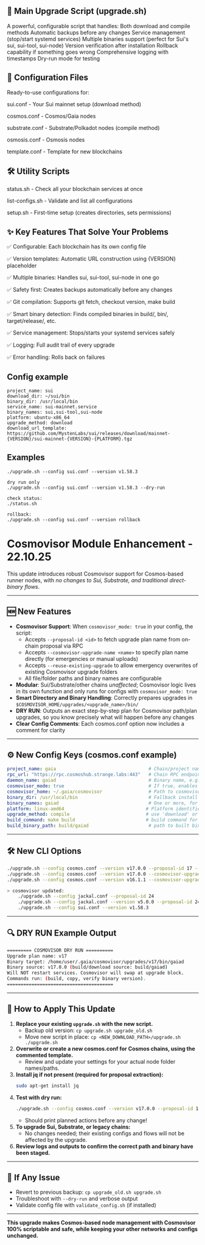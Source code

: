 ## 🎯 Main Upgrade Script (upgrade.sh)
A powerful, configurable script that handles:
Both download and compile methods
Automatic backups before any changes
Service management (stop/start systemd services)
Multiple binaries support (perfect for Sui's sui, sui-tool, sui-node)
Version verification after installation
Rollback capability if something goes wrong
Comprehensive logging with timestamps
Dry-run mode for testing

## 🔧 Configuration Files
Ready-to-use configurations for:

sui.conf - Your Sui mainnet setup (download method)

cosmos.conf - Cosmos/Gaia nodes

substrate.conf - Substrate/Polkadot nodes (compile method)

osmosis.conf - Osmosis nodes

template.conf - Template for new blockchains

## 🛠️ Utility Scripts
status.sh - Check all your blockchain services at once

list-configs.sh - Validate and list all configurations

setup.sh - First-time setup (creates directories, sets permissions)

## ✨ Key Features That Solve Your Problems
✅ Configurable: Each blockchain has its own config file

✅ Version templates: Automatic URL construction using {VERSION} placeholder

✅ Multiple binaries: Handles sui, sui-tool, sui-node in one go

✅ Safety first: Creates backups automatically before any changes

✅ Git compilation: Supports git fetch, checkout version, make build

✅ Smart binary detection: Finds compiled binaries in build/, bin/, target/release/, etc.

✅ Service management: Stops/starts your systemd services safely

✅ Logging: Full audit trail of every upgrade

✅ Error handling: Rolls back on failures

## Config example
```
project_name: sui
download_dir: ~/sui/bin
binary_dir: /usr/local/bin
service_name: sui-mainnet.service
binary_names: sui,sui-tool,sui-node
platform: ubuntu-x86_64
upgrade_method: download
download_url_template: https://github.com/MystenLabs/sui/releases/download/mainnet-{VERSION}/sui-mainnet-{VERSION}-{PLATFORM}.tgz

```


## Examples
```
./upgrade.sh --config sui.conf --version v1.58.3

dry run only
./upgrade.sh --config sui.conf --version v1.58.3 --dry-run

check status:
./status.sh

rollback:
./upgrade.sh --config sui.conf --version rollback
```

# Cosmovisor Module Enhancement - 22.10.25

This update introduces robust Cosmovisor support for Cosmos-based runner nodes, with *no changes to Sui, Substrate, and traditional direct-binary flows*.

---

## 🆕 New Features

- **Cosmovisor Support**: When `cosmovisor_mode: true` in your config, the script:
    - Accepts `--proposal-id <id>` to fetch upgrade plan name from on-chain proposal via RPC
    - Accepts `--cosmovisor-upgrade-name <name>` to specify plan name directly (for emergencies or manual uploads)
    - Accepts `--reuse-existing-upgrade` to allow emergency overwrites of existing Cosmovisor upgrade folders
    - All file/folder paths and binary names are configurable
- **Modular**: Sui/Substrate/other chains *unaffected*; Cosmovisor logic lives in its own function and only runs for configs with `cosmovisor_mode: true`
- **Smart Directory and Binary Handling**: Correctly prepares upgrades in `$COSMOVISOR_HOME/upgrades/<upgrade_name>/bin/`
- **DRY RUN**: Outputs an exact step-by-step plan for Cosmovisor path/plan upgrades, so you know precisely what will happen before any changes
- **Clear Config Comments**: Each cosmos.conf option now includes a comment for clarity

---

## ⚙️ New Config Keys (cosmos.conf example)

```yaml
project_name: gaia                                  # Chain/project name for logging
rpc_url: "https://rpc.cosmoshub.strange.labs:443"   # Chain RPC endpoint, used to fetch proposal/plans
daemon_name: gaiad                                  # Binary name, e.g. gaiad, osmosisd
cosmovisor_mode: true                               # If true, enables cosmovisor-centric upgrades
cosmovisor_home: ~/.gaia/cosmovisor                 # Path to cosmovisor home base dir
binary_dir: /usr/local/bin                          # Fallback install dir (for non-cosmovisor compatibility)
binary_names: gaiad                                 # One or more, for future multi-binary upgrades
platform: linux-amd64                              # Platform identifier for any templating
upgrade_method: compile                            # use 'download' or 'compile'
build_command: make build                          # build command for binary compilation
build_binary_path: build/gaiad                      # path to built binary relative to project root
```

---

## 🛠️ New CLI Options

```bash
./upgrade.sh --config cosmos.conf --version v17.0.0 --proposal-id 17 --dry-run
./upgrade.sh --config cosmos.conf --version v17.0.0 --cosmovisor-upgrade-name v17         # for manual plan name
./upgrade.sh --config cosmos.conf --version v16.1.1 --cosmovisor-upgrade-name v16 --reuse-existing-upgrade

> cosmovisor updated:
    ./upgrade.sh --config jackal.conf --proposal-id 24                    # Auto-detect version
    ./upgrade.sh --config jackal.conf --version v5.0.0 --proposal-id 24   # Explicit version
    ./upgrade.sh --config sui.conf --version v1.58.3
```

---

## 🔍 DRY RUN Example Output

```bash
========= COSMOVISOR DRY RUN ==========
Upgrade plan name: v17
Binary target: /home/user/.gaia/cosmovisor/upgrades/v17/bin/gaiad
Binary source: v17.0.0 (build/download source: build/gaiad)
Will NOT restart services. Cosmovisor will swap at upgrade block.
Commands run: (build, copy, verify binary version).
=======================================
```

---

## 🚀 How to Apply This Update

1. **Replace your existing `upgrade.sh` with the new script.**
    - Backup old version: `cp upgrade.sh upgrade_old.sh`
    - Move new script in place: `cp <NEW_DOWNLOAD_PATH>/upgrade.sh ./upgrade.sh`
2. **Overwrite or create a new cosmos.conf for Cosmos chains, using the commented template.**
    - Review and update your settings for your actual node folder names/paths.
3. **Install jq if not present (required for proposal extraction):**
    ```bash
    sudo apt-get install jq
    ```
4. **Test with dry run:**
    ```bash
    ./upgrade.sh --config cosmos.conf --version v17.0.0 --proposal-id 17 --dry-run
    ```
    - Should print planned actions before any change!
5. **To upgrade Sui, Substrate, or legacy chains:**
    - No changes needed; their existing configs and flows will not be affected by the upgrade.
6. **Review logs and outputs to confirm the correct path and binary have been staged.**

---

## 🛑 If Any Issue

- Revert to previous backup: `cp upgrade_old.sh upgrade.sh`
- Troubleshoot with `--dry-run` and verbose output
- Validate config file with `validate_config.sh` (if installed)

---

**This upgrade makes Cosmos-based node management with Cosmovisor 100% scriptable and safe, while keeping your other networks and configs unchanged.**
